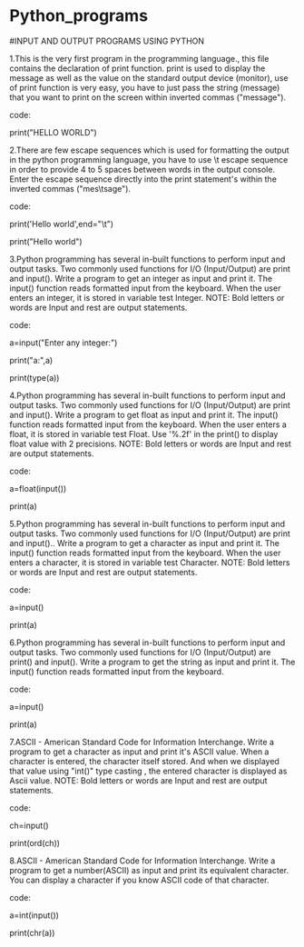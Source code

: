 # Python_programs

#INPUT AND OUTPUT PROGRAMS USING PYTHON

1.This is the very first program in the programming language., this file contains the declaration of print function. print is used to display the message as well as the value on the standard output device (monitor), use of print function is very easy, you have to just pass the string (message) that you want to print on the screen within inverted commas ("message").

code:

print("HELLO WORLD")

2.There are few escape sequences which is used for formatting the output in the python  programming language, you have to use \t escape sequence in order to provide 4 to 5 spaces between words in the output console. Enter the escape sequence directly into the print statement's within the inverted commas ("mes\tsage").

code:

print('Hello world',end="\t")

print("Hello world")

3.Python programming has several in-built functions to perform input and output tasks. Two commonly used functions for I/O (Input/Output) are print and input(). Write a program to get an integer as input and print it. The input() function reads formatted input from the keyboard. When the user enters an integer, it is stored in variable test Integer. NOTE: Bold letters or words are Input and rest are output statements.

code:

a=input("Enter any integer:")

print("a:",a)

print(type(a))

4.Python programming has several in-built functions to perform input and output tasks. Two commonly used functions for I/O (Input/Output) are print and input(). Write a program to get float as input and print it. The input() function reads formatted input from the keyboard. When the user enters a float, it is stored in variable test Float. Use '%.2f' in the print() to display float value with 2 precisions. NOTE: Bold letters or words are Input and rest are output statements.

code:

a=float(input())

print(a)

5.Python programming has several in-built functions to perform input and output tasks. Two commonly used functions for I/O (Input/Output) are print and input().. Write a program to get a character as input and print it. The input() function reads formatted input from the keyboard. When the user enters a character, it is stored in variable test Character. NOTE: Bold letters or words are Input and rest are output statements.

code:

a=input()

print(a)

6.Python programming has several in-built functions to perform input and output tasks. Two commonly used functions for I/O (Input/Output) are print() and input(). Write a program to get the string as input and print it. The input() function reads formatted input from the keyboard.  

code:

a=input()

print(a)

7.ASCII - American Standard Code for Information Interchange. Write a program to get a character as input and print it's ASCII value. When a character is entered, the character itself  stored.  And when we displayed that value using "int()"  type casting , the entered character is displayed as Ascii value. NOTE: Bold letters or words are Input and rest are output statements.

code:

ch=input()

print(ord(ch))

8.ASCII - American Standard Code for Information Interchange. Write a program to get a number(ASCII) as input and print its equivalent character. You can display a character if you know ASCII code of that character. 

code:

a=int(input())

print(chr(a))




